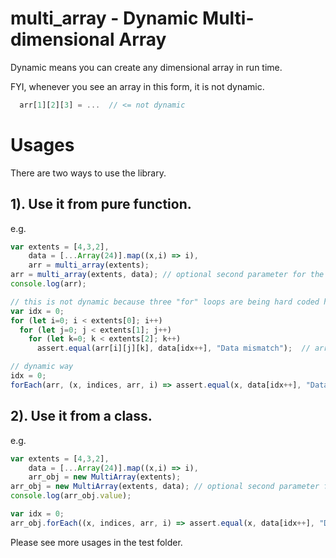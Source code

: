 # multi_array - Dynamic Multi-dimensional Array
Dynamic means you can create any dimensional array in run time.

FYI, whenever you see an array in this form, it is not dynamic.
```javascript
  arr[1][2][3] = ...  // <= not dynamic
```

# Usages
There are two ways to use the library.

## 1). Use it from pure function.
e.g.
```javascript
var extents = [4,3,2],
    data = [...Array(24)].map((x,i) => i),
    arr = multi_array(extents);
arr = multi_array(extents, data); // optional second parameter for the data.
console.log(arr);

// this is not dynamic because three "for" loops are being hard coded here.
var idx = 0;
for (let i=0; i < extents[0]; i++)
  for (let j=0; j < extents[1]; j++)
    for (let k=0; k < extents[2]; k++)
      assert.equal(arr[i][j][k], data[idx++], "Data mismatch");  // arr[][][] is not dynamic.

// dynamic way
idx = 0;
forEach(arr, (x, indices, arr, i) => assert.equal(x, data[idx++], "Data mismatch"));
```

## 2). Use it from a class.
e.g.
```javascript
var extents = [4,3,2],
    data = [...Array(24)].map((x,i) => i),
    arr_obj = new MultiArray(extents);
arr_obj = new MultiArray(extents, data); // optional second parameter for the data.
console.log(arr_obj.value);

var idx = 0;
arr_obj.forEach((x, indices, arr, i) => assert.equal(x, data[idx++], "Data mismatch"));
```
Please see more usages in the test folder.
